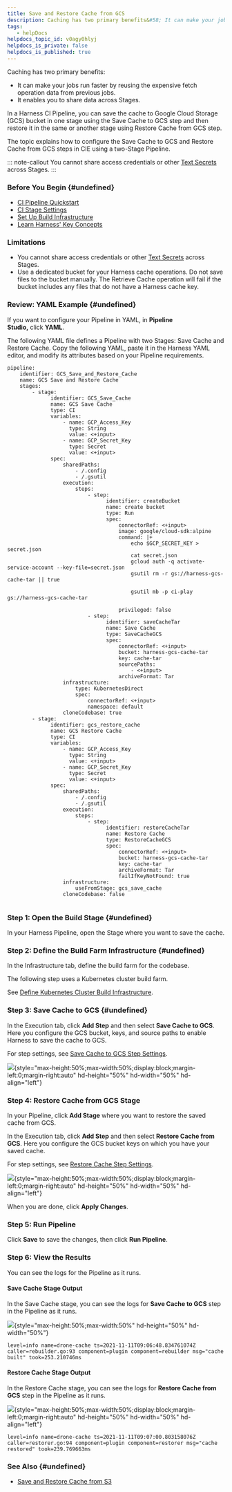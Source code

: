 ```yaml
---
title: Save and Restore Cache from GCS
description: Caching has two primary benefits&#58; It can make your jobs run faster by reusing the expensive fetch operation data from previous jobs. . It enables you to share data across Stages. In a Harness CI Pipe…
tags: 
   - helpDocs
helpdocs_topic_id: v0agy0hlyj
helpdocs_is_private: false
helpdocs_is_published: true
---
```


Caching has two primary benefits:

-   It can make your jobs run faster by reusing the expensive fetch
    operation data from previous jobs. 
-   It enables you to share data across Stages.

In a Harness CI Pipeline, you can save the cache to Google Cloud Storage
(GCS) bucket in one stage using the Save Cache to GCS step and then
restore it in the same or another stage using Restore Cache from GCS
step. 

The topic explains how to configure the Save Cache to GCS and Restore
Cache from GCS steps in CIE using a two-Stage Pipeline.

::: note-callout
You cannot share access credentials or other [Text
Secrets](https://ngdocs.harness.io/article/osfw70e59c-add-use-text-secrets)
across Stages.
:::

### Before You Begin {#undefined}

-   [CI Pipeline
    Quickstart](https://newdocs.helpdocs.io/article/x0d77ktjw8-ci-pipeline-quickstart)
-   [CI Stage
    Settings](https://newdocs.helpdocs.io/article/yn4x8vzw3q-ci-stage-settings)
-   [Set Up Build
    Infrastructure](https://newdocs.helpdocs.io/category/rg8mrhqm95-set-up-build-infrastructure)
-   [Learn Harness\' Key
    Concepts](https://newdocs.helpdocs.io/article/hv2758ro4e-learn-harness-key-concepts)

### Limitations

-   You cannot share access credentials or other [Text
    Secrets](https://ngdocs.harness.io/article/osfw70e59c-add-use-text-secrets)
    across Stages.
-   Use a dedicated bucket for your Harness cache operations. Do not
    save files to the bucket manually. The Retrieve Cache operation will
    fail if the bucket includes any files that do not have a Harness
    cache key.

### Review: YAML Example {#undefined}

If you want to configure your Pipeline in YAML, in **Pipeline
Studio,** click **YAML**. 

The following YAML file defines a Pipeline with two Stages: Save Cache
and Restore Cache. Copy the following YAML, paste it in the Harness YAML
editor, and modify its attributes based on your Pipeline requirements.

``` {.hljs .yaml}
pipeline:
    identifier: GCS_Save_and_Restore_Cache
    name: GCS Save and Restore Cache
    stages:
        - stage:
              identifier: GCS_Save_Cache
              name: GCS Save Cache
              type: CI
              variables:
                  - name: GCP_Access_Key
                    type: String
                    value: <+input>
                  - name: GCP_Secret_Key
                    type: Secret
                    value: <+input>
              spec:
                  sharedPaths:
                      - /.config
                      - /.gsutil
                  execution:
                      steps:
                          - step:
                                identifier: createBucket
                                name: create bucket
                                type: Run
                                spec:
                                    connectorRef: <+input>
                                    image: google/cloud-sdk:alpine
                                    command: |+
                                        echo $GCP_SECRET_KEY > secret.json
                                        cat secret.json
                                        gcloud auth -q activate-service-account --key-file=secret.json
                                        gsutil rm -r gs://harness-gcs-cache-tar || true

                                        gsutil mb -p ci-play gs://harness-gcs-cache-tar

                                    privileged: false
                          - step:
                                identifier: saveCacheTar
                                name: Save Cache
                                type: SaveCacheGCS
                                spec:
                                    connectorRef: <+input>
                                    bucket: harness-gcs-cache-tar
                                    key: cache-tar
                                    sourcePaths:
                                        - <+input>
                                    archiveFormat: Tar
                  infrastructure:
                      type: KubernetesDirect
                      spec:
                          connectorRef: <+input>
                          namespace: default
                  cloneCodebase: true
        - stage:
              identifier: gcs_restore_cache
              name: GCS Restore Cache
              type: CI
              variables:
                  - name: GCP_Access_Key
                    type: String
                    value: <+input>
                  - name: GCP_Secret_Key
                    type: Secret
                    value: <+input>
              spec:
                  sharedPaths:
                      - /.config
                      - /.gsutil
                  execution:
                      steps:
                          - step:
                                identifier: restoreCacheTar
                                name: Restore Cache
                                type: RestoreCacheGCS
                                spec:
                                    connectorRef: <+input>
                                    bucket: harness-gcs-cache-tar
                                    key: cache-tar
                                    archiveFormat: Tar
                                    failIfKeyNotFound: true
                  infrastructure:
                      useFromStage: gcs_save_cache
                  cloneCodebase: false
 
```

### Step 1: Open the Build Stage {#undefined}

In your Harness Pipeline, open the Stage where you want to save the
cache.

### Step 2: Define the Build Farm Infrastructure {#undefined}

In the Infrastructure tab, define the build farm for the codebase.

The following step uses a Kubernetes cluster build farm.

See [Define Kubernetes Cluster Build
Infrastructure](https://ngdocs.harness.io/article/x7aedul8qs-kubernetes-cluster-build-infrastructure-setup).

### Step 3: Save Cache to GCS {#undefined}

In the Execution tab, click **Add Step** and then select **Save Cache to
GCS**. Here you configure the GCS bucket, keys, and source paths to
enable Harness to save the cache to GCS.

For step settings, see [Save Cache to GCS Step
Settings](../ci-technical-reference/save-cache-to-gcs-step-settings.md).

![](./static/save-cache-in-gcs-00.png){style="max-height:50%;max-width:50%;display:block;margin-left:0;margin-right:auto"
hd-height="50%" hd-width="50%" hd-align="left"}

### Step 4: Restore Cache from GCS Stage

In your Pipeline, click **Add Stage** where you want to restore the
saved cache from GCS. 

In the Execution tab, click **Add Step** and then select **Restore Cache
from GCS**. Here you configure the GCS bucket keys on which you have
your saved cache.

For step settings, see [Restore Cache Step
Settings](../ci-technical-reference/restore-cache-from-s-3-step-settings.md).

![](https://files.helpdocs.io/i5nl071jo5/articles/v0agy0hlyj/1636692026066/zyucv-ui-f-4-al-29-rh-ld-89-y-kqe-gvwwpu-dh-xfw-kd-i-0-ek-jl-q-70-p-ztu-bzc-xxekr-4-uqn-p-6-p-2-t-y-57-a-6-cy-0-dvk-ouxr-56-qvikega-mlh-o-8-xqeczz-xmke-eoe-qm-7-js-m-ysa-z-k-2-s-wcdo-tidu){style="max-height:50%;max-width:50%;display:block;margin-left:0;margin-right:auto"
hd-height="50%" hd-width="50%" hd-align="left"}

When you are done, click **Apply Changes**.

### Step 5: Run Pipeline

Click **Save** to save the changes, then click **Run Pipeline**. 

### Step 6: View the Results

You can see the logs for the Pipeline as it runs.

#### Save Cache Stage Output

In the Save Cache stage, you can see the logs for **Save Cache to GCS**
step in the Pipeline as it runs.

![](https://files.helpdocs.io/i5nl071jo5/articles/v0agy0hlyj/1636692038272/7-l-71-d-i-299-k-gmdcsez-xi-0-d-sktn-ahjm-r-1-kfpjow-vntx-y-4-zxai-io-7-w-2-unw-l-4-d-1-mc-nma-av-m-5-m-3-he-47-thjv-bccgj-in-rk-nmrcn-syin-4-od-3-uvbr-3-yf-ql-m-3-q-tkx-sd-1-wvqat-hiul-e-5-rnq){style="max-height:50%;max-width:50%"
hd-height="50%" hd-width="50%"}

    level=info name=drone-cache ts=2021-11-11T09:06:48.834761074Z caller=rebuilder.go:93 component=plugin component=rebuilder msg="cache built" took=253.210746ms

#### Restore Cache Stage Output

In the Restore Cache stage, you can see the logs for **Restore Cache
from GCS** step in the Pipeline as it runs.

![](https://files.helpdocs.io/i5nl071jo5/articles/v0agy0hlyj/1636692067156/nni-uc-1-0-j-wlovaf-l-49-ufvwgyg-w-6-j-6-kyjqd-wwc-5-ilic-srxvn-93-a-ovy-s-82-yqnfwwe-dfj-txwe-um-1-e-6-x-h-2-i-3-h-9-oynudvqrc-qd-0-tv-crkv-7-prrqarfm-x-8-anm-n-9-bp-vwi-fqqa-rseh-z-0){style="max-height:50%;max-width:50%;display:block;margin-left:0;margin-right:auto"
hd-height="50%" hd-width="50%" hd-align="left"}

    level=info name=drone-cache ts=2021-11-11T09:07:00.803158076Z caller=restorer.go:94 component=plugin component=restorer msg="cache restored" took=239.769663ms

### See Also {#undefined}

-   [Save and Restore Cache from S3](saving-cache.md)
